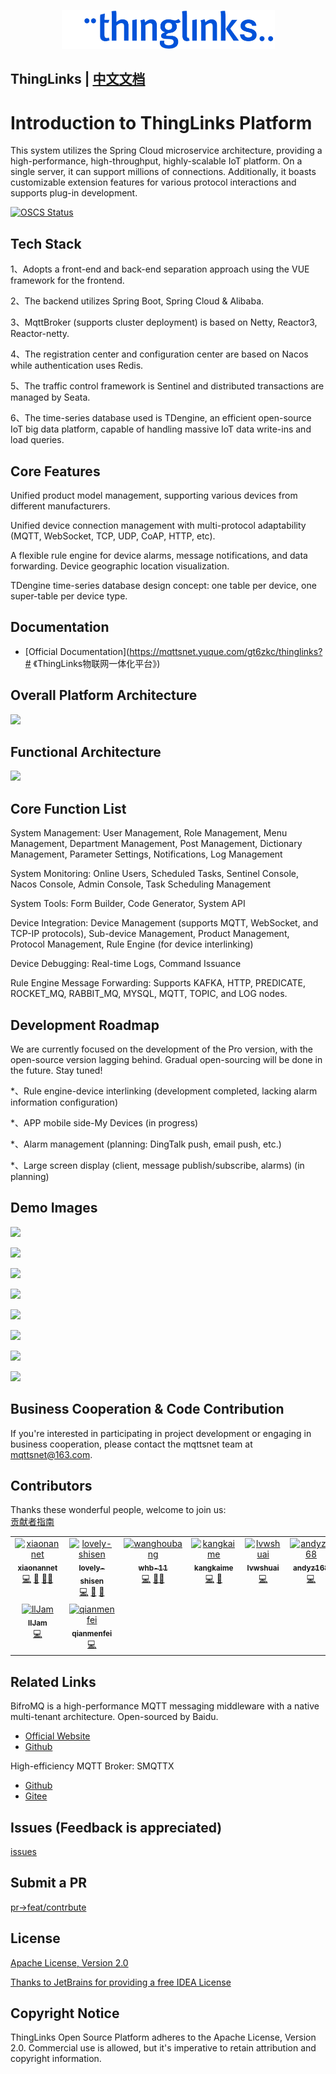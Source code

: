 <div align="center">

[![MQTTSNET Logo](./doc/imgs/logo.png)](http://www.mqttsnet.com)

</div>

## ThingLinks | [中文文档](README.zh_CN.md)

# Introduction to ThingLinks Platform

This system utilizes the Spring Cloud microservice architecture, providing a high-performance, high-throughput, highly-scalable IoT platform. On a single server, it can support millions of connections. Additionally, it boasts customizable extension features for various protocol interactions and supports plug-in development.



[![OSCS Status](https://www.oscs1024.com/platform/badge/mqttsnet/thinglinks.svg?size=small)](https://www.oscs1024.com/project/mqttsnet/thinglinks?ref=badge_small)

## Tech Stack

1、Adopts a front-end and back-end separation approach using the VUE framework for the frontend.

2、The backend utilizes Spring Boot, Spring Cloud & Alibaba.

3、MqttBroker (supports cluster deployment) is based on Netty, Reactor3, Reactor-netty.

4、The registration center and configuration center are based on Nacos while authentication uses Redis.

5、The traffic control framework is Sentinel and distributed transactions are managed by Seata.

6、The time-series database used is TDengine, an efficient open-source IoT big data platform, capable of handling massive IoT data write-ins and load queries.


## Core Features

Unified product model management, supporting various devices from different manufacturers.

Unified device connection management with multi-protocol adaptability (MQTT, WebSocket, TCP, UDP, CoAP, HTTP, etc).

A flexible rule engine for device alarms, message notifications, and data forwarding.
Device geographic location visualization.

TDengine time-series database design concept: one table per device, one super-table per device type.

## Documentation

- [Official Documentation](https://mqttsnet.yuque.com/gt6zkc/thinglinks?# 《ThingLinks物联网一体化平台》)

## Overall Platform Architecture

![](doc/imgs/overallArchitecture.png)

## Functional Architecture

![](doc/imgs/functionalArchitecture.png)

## Core Function List

System Management: User Management, Role Management, Menu Management, Department Management, Post Management, Dictionary Management, Parameter Settings, Notifications, Log Management

System Monitoring: Online Users, Scheduled Tasks, Sentinel Console, Nacos Console, Admin Console, Task Scheduling Management

System Tools: Form Builder, Code Generator, System API

Device Integration: Device Management (supports MQTT, WebSocket, and TCP-IP protocols), Sub-device Management, Product Management, Protocol Management, Rule Engine (for device interlinking)

Device Debugging: Real-time Logs, Command Issuance

Rule Engine Message Forwarding: Supports KAFKA, HTTP, PREDICATE, ROCKET_MQ, RABBIT_MQ, MYSQL, MQTT, TOPIC, and LOG nodes.


## Development Roadmap

We are currently focused on the development of the Pro version, with the open-source version lagging behind. Gradual open-sourcing will be done in the future. Stay tuned!

*、Rule engine-device interlinking (development completed, lacking alarm information configuration)

*、APP mobile side-My Devices (in progress)

*、Alarm management (planning: DingTalk push, email push, etc.)

*、Large screen display (client, message publish/subscribe, alarms) (in planning)

## Demo Images

![](doc/imgs/deviceIntegration/img.png)

![](doc/imgs/deviceIntegration/img_0.png)

![](doc/imgs/deviceIntegration/img_1.png)

![](doc/imgs/deviceIntegration/img_2.png)

![](doc/imgs/deviceIntegration/img_3.png)

![](doc/imgs/deviceIntegration/img_4.png)

![](doc/imgs/deviceIntegration/img_5.png)

![](doc/imgs/deviceIntegration/img_6.png)

## Business Cooperation & Code Contribution

If you're interested in participating in project development or engaging in business cooperation, please contact the mqttsnet team at mqttsnet@163.com.

## Contributors

Thanks these wonderful people, welcome to join us:   
[贡献者指南](CONTRIBUTING.md)

<!-- ALL-CONTRIBUTORS-LIST:START - Do not remove or modify this section -->
<!-- prettier-ignore-start -->
<!-- markdownlint-disable -->
<table>
  <tbody>
    <tr>
      <td align="center" valign="top" width="14.28%"><a href="https://github.com/xiaonannet"><img src="https://avatars.githubusercontent.com/u/57425893?s=400&u=7e19afcd215072e56e0168c6717342456b174b68&v=4" width="100px;" alt="xiaonannet"/><br /><sub><b>xiaonannet</b></sub></a><br /><a href="https://github.com/mqttsnet/thinglinks/commits?author=xiaonannet" title="Code">💻</a> <a href="https://github.com/mqttsnet/thinglinks/commits?author=xiaonannet" title="Documentation">📖</a> <a href="#xiaonannet" title="Design">🎨</a><a href="https://github.com/mqttsnet/thinglinks/commits?author=lvwshuai" title="Bug reports">🐛</a></td>
      <td align="center" valign="top" width="14.28%"><a href="https://github.com/lovely-shisen"><img src="https://avatars.githubusercontent.com/u/32031196?s=400&u=7e19afcd215072e56e0168c6717342456b174b68&v=4" width="100px;" alt="lovely-shisen"/><br /><sub><b>lovely-shisen</b></sub></a><br /><a href="https://github.com/mqttsnet/thinglinks/commits?author=lovely-shisen" title="Code">💻</a> <a href="https://github.com/mqttsnet/thinglinks/commits?author=lovely-shisen" title="Documentation">📖</a> <a href="#lovely-shisen" title="Design">🎨</a></td>
      <td align="center" valign="top" width="14.28%"><a href="https://github.com/whb-11"><img src="https://avatars.githubusercontent.com/u/95611581?v=4" width="100px;" alt="wanghoubang"/><br /><sub><b>whb-11</b></sub></a><br /><a href="https://github.com/mqttsnet/thinglinks/commits?author=whb-11" title="Code">💻</a> <a href="https://github.com/mqttsnet/thinglinks/commits?author=whb-11" title="Documentation">📖</a><a href="#lovely-shisen" title="Design">🎨</a></td>
      <td align="center" valign="top" width="14.28%"><a href="https://github.com/kangkaime"><img src="https://avatars.githubusercontent.com/u/4422866?v=4" width="100px;" alt="kangkaime"/><br /><sub><b>kangkaime</b></sub></a><br /><a href="https://github.com/mqttsnet/thinglinks/commits?author=kangkaime" title="Code">💻</a> <a href="https://github.com/mqttsnet/thinglinks/commits?author=kangkaime" title="Bug reports">🐛</a></td>      
      <td align="center" valign="top" width="14.28%"><a href="https://github.com/lvwshuai"><img src="https://avatars.githubusercontent.com/u/2986900?v=4" width="100px;" alt="lvwshuai"/><br /><sub><b>lvwshuai</b></sub></a><br /><a href="https://github.com/mqttsnet/thinglinks/commits?author=lvwshuai" title="Code">💻</a></td>
      <td align="center" valign="top" width="14.28%"><a href="https://github.com/andyz168"><img src="https://avatars.githubusercontent.com/u/22382971?v=4" width="100px;" alt="andyz168"/><br /><sub><b>andyz168</b></sub></a><br /><a href="https://github.com/mqttsnet/thinglinks/commits?author=andyz168" title="Code">💻</a></td>
    </tr>
    <tr>
      <td align="center" valign="top" width="14.28%"><a href="https://github.com/llJam"><img src="https://avatars.githubusercontent.com/u/113015997?v=4" width="100px;" alt="llJam"/><br /><sub><b>llJam</b></sub></a><br /><a href="https://github.com/mqttsnet/thinglinks/commits?author=llJam" title="Code">💻</a></td>
      <td align="center" valign="top" width="14.28%"><a href="https://github.com/qianmenfei"><img src="https://avatars.githubusercontent.com/u/39989430?v=4" width="100px;" alt="qianmenfei"/><br /><sub><b>qianmenfei</b></sub></a><br /><a href="https://github.com/mqttsnet/thinglinks/commits?author=qianmenfei" title="Code">💻</a></td>
    </tr>
  </tbody>
</table>

<!-- ALL-CONTRIBUTORS-LIST:END -->

## Related Links

BifroMQ is a high-performance MQTT messaging middleware with a native multi-tenant architecture. Open-sourced by Baidu.

- [Official Website](bifromq.io)
- [Github](https://github.com/baidu/bifromq)

High-efficiency MQTT Broker: SMQTTX

- [Github](https://github.com/quickmsg/smqttx)
- [Gitee](https://gitee.com/quickmsg/smqttx)

## Issues (Feedback is appreciated)

[issues](https://github.com/mqttsnet/thinglinks/issues)

## Submit a PR

[pr->feat/contrbute](https://github.com/mqttsnet/thinglinks/pulls)

## License

[Apache License, Version 2.0](LICENSE)

[Thanks to JetBrains for providing a free IDEA License](https://www.jetbrains.com)

## Copyright Notice

ThingLinks Open Source Platform adheres to the Apache License, Version 2.0. Commercial use is allowed, but it's imperative to retain attribution and copyright information.